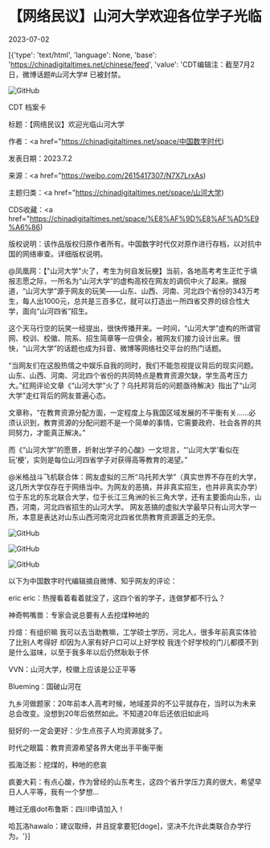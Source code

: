 # 【网络民议】山河大学欢迎各位学子光临

2023-07-02

[{'type': 'text/html', 'language': None, 'base': 'https://chinadigitaltimes.net/chinese/feed', 'value': 'CDT编辑注：截至7月2日，微博话题#山河大学# 已被封禁。

![GitHub](https://chinadigitaltimes.net/chinese/files/2023/07/IMG_7166.jpg)



CDT 档案卡

标题：【网络民议】欢迎光临山河大学

作者：<a href="https://chinadigitaltimes.net/space/中国数字时代)

发表日期：2023.7.2

来源：<a href="https://weibo.com/2615417307/N7X7LrxAs)

主题归类：<a href="https://chinadigitaltimes.net/space/山河大学)

CDS收藏：<a href="https://chinadigitaltimes.net/space/%E8%AF%9D%E8%AF%AD%E9%A6%86)

版权说明：该作品版权归原作者所有。中国数字时代仅对原作进行存档，以对抗中国的网络审查。详细版权说明。





@凤凰网：【&quot;山河大学&quot;火了，考生为何自发玩梗】当前，各地高考考生正忙于填报志愿之际，一所名为“山河大学”的虚构高校在网友的调侃中火了起来。据报道，“山河大学”源于网友的玩笑——山东、山西、河南、河北四个省份的343万考生，每人出1000元，总共是三百多亿，就可以打造出一所四省交界的综合性大学，面向“山河四省”招生。

这个天马行空的玩笑一经提出，很快传播开来。一时间，“山河大学”虚构的所谓官网、校训、校徽、院系、招生简章等一应俱全，被网友们接力设计出来。很快，“山河大学”的话题也成为抖音、微博等网络社交平台的热门话题。

“当网友们在这股热情之中娱乐自我的同时，我们不能忽视提议背后的现实问题。山东、山西、河南、河北四个省份的共同特点是教育资源欠缺，学生高考压力大。”红网评论文章《“山河大学”火了？乌托邦背后的问题亟待解决》指出了“山河大学”走红背后的网友普遍心态。

文章称，“在教育资源分配方面，一定程度上与我国区域发展的不平衡有关……必须认识到，教育资源的分配问题不是一个简单的事情，它需要政府、社会各界的共同努力，才能真正解决。”

而《“山河大学”的愿景，折射出学子的心酸》一文坦言，“‘山河大学’看似在玩‘梗’，实则是每位山河四省学子对获得高等教育的渴望。”

@米格战斗飞机联合体：网友虚拟的三所“乌托邦大学”（真实世界不存在的大学，这几所大学仅存在于网络当中。为网友的恶搞，并非真实招生，也并非真实办学）位于东北的东北联合大学，位于长江三角洲的长三角大学，还有主要面向山东，山西，河南，河北四省招生的山河大学。 网友恶搞的虚拟大学最早只有山河大学一所，本意是表达对山东山西河南河北四省优质教育资源匮乏的无奈。

![GitHub](https://chinadigitaltimes.net/chinese/files/2023/07/a64b25a7ly1hfgis06pbwj21400u0n0p.jpeg)

![GitHub](https://chinadigitaltimes.net/chinese/files/2023/07/a64b25a7ly1hfgis2u5ipj20qo0zk44c.jpeg)

![GitHub](https://chinadigitaltimes.net/chinese/files/2023/07/a64b25a7ly1hfgis3gz6uj20ub0u0jw2.jpeg)

以下为中国数字时代编辑摘自微博、知乎网友的评论：



eric eric：热搜看着看着就没了，这四个省的学子，连做梦都不行么？

神奇鸭嘴兽：专家会说总要有人去挖煤种地的

炩煊：有组织嘛 我可以去当助教嘛，工学硕士学历，河北人，很多年前真实体验了比别人考得好 却因为人家有好户口可以上好学校 我连个好学校的门儿都摸不到是什么滋味，以至于我多年以后仍然耿耿于怀

VVN：山河大学，校徽上应该是公正平等

Blueming：国破山河在

九乡河做题家：20年前本人高考时候，地域差异的不公平就存在，当时以为未来总会改变。没想到20年后依然如此。不知道20年后还依旧如此吗

挺好的-一定会更好：少生点孩子人均资源就多了。

时代之眼篇：教育资源希望各界大佬出手平衡平衡

孤海泛影：挖煤的，种地的悲哀

疯姜大莉：有点心酸，作为曾经的山东考生，这四个省升学压力真的很大，希望早日人人平等，我有一个梦想…

睡过无痕dot布鲁斯：四川申请加入！

哈瓦洛hawalo：建议取缔，并且捉拿要犯[doge]，坚决不允许此类联合办学行为。'}]